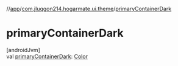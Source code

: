 //[app](../../index.md)/[com.jluqgon214.hogarmate.ui.theme](index.md)/[primaryContainerDark](primary-container-dark.md)

# primaryContainerDark

[androidJvm]\
val [primaryContainerDark](primary-container-dark.md): [Color](https://developer.android.com/reference/kotlin/androidx/compose/ui/graphics/Color.html)
